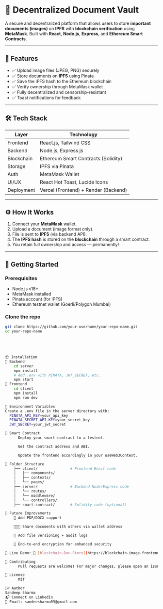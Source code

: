 # 🔐 Decentralized Document Vault

A secure and decentralized platform that allows users to store **important documents (images)** on **IPFS** with **blockchain verification** using **MetaMask**. Built with **React**, **Node.js**, **Express**, and **Ethereum Smart Contracts**.

---

## 📸 Features

- ✅ Upload image files (JPEG, PNG) securely
- ✅ Store documents on **IPFS** using Pinata
- ✅ Save the IPFS hash to the Ethereum blockchain
- ✅ Verify ownership through MetaMask wallet
- ✅ Fully decentralized and censorship-resistant
- ✅ Toast notifications for feedback

---

## 🛠️ Tech Stack

| Layer       | Technology                        |
|-------------|------------------------------------|
| Frontend    | React.js, Tailwind CSS             |
| Backend     | Node.js, Express.js                |
| Blockchain  | Ethereum Smart Contracts (Solidity)|
| Storage     | IPFS via Pinata                    |
| Auth        | MetaMask Wallet                    |
| UI/UX       | React Hot Toast, Lucide Icons      |
| Deployment  | Vercel (Frontend) + Render (Backend) |

---

## ⚙️ How It Works

1. Connect your **MetaMask** wallet.
2. Upload a document (image format only).
3. File is sent to **IPFS** (via backend API).
4. The **IPFS hash** is stored on the **blockchain** through a smart contract.
5. You retain full ownership and access — permanently!

---

## 🚀 Getting Started

### Prerequisites

- Node.js v18+
- MetaMask installed
- Pinata account (for IPFS)
- Ethereum testnet wallet (Goerli/Polygon Mumbai)

### Clone the repo

```bash
git clone https://github.com/your-username/your-repo-name.git
cd your-repo-name





📦 Installation
🔹 Backend
    cd server
    npm install
    # Add .env with PINATA, JWT_SECRET, etc.
    npm start
🔹 Frontend
    cd client
    npm install
    npm run dev

🔐 Environment Variables
Create a .env file in the server directory with:
  PINATA_API_KEY=your_api_key
  PINATA_SECRET_API_KEY=your_secret_key
  JWT_SECRET=your_jwt_secret

🧪 Smart Contract
      Deploy your smart contract to a testnet.

      Get the contract address and ABI.

      Update the frontend accordingly in your useWeb3Context.

📂 Folder Structure
    ├── client/               # Frontend React code
    │   ├── components/
    │   ├── contexts/
    │   └── pages/
    ├── server/               # Backend Node/Express code
    │   └── routes/
    │   └── middleware/
    │   └── controllers/
    ├── smart-contract/       # Solidity code (optional)

🧱 Future Improvements
    📄 Add PDF/DOCX support

    🧑‍🤝‍🧑 Share documents with others via wallet address

    🧠 Add file versioning + audit logs

    🔐 End-to-end encryption for enhanced security

📎 Live Demo: 🔗 [blockchain-Doc-Store](https://blockchain-image-frontend.vercel.app/)

🤝 Contributing
      Pull requests are welcome! For major changes, please open an issue first to discuss.

📜 License
      MIT

🙋‍♂️ Author
Sandeep Sharma
📬 Connect on LinkedIn
📧 Email: sandeesharma09@gmail.com

